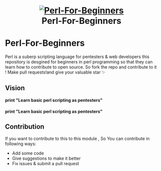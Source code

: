 <h1 align="center">
  <br>
  <a href="https://github.com/ankitdobhal/Perl-For-Beginners"><img src="https://dev-to-uploads.s3.amazonaws.com/i/devqujbiifjv2z59dvbw.png" alt="Perl-For-Beginners"></a>
  <br>
  Perl-For-Beginners
  <br>
</h1>

# Perl-For-Beginners
Perl is a suberp scripting language for pentesters & web developers this repository is desgined for beginners in perl programming so that they can learn how to contribute to open source. So fork the repo and contribute to it ! Make pull requests!and give your valuable star ✨

## Vision
  #### print "Learn basic perl scripting as pentesters"
  #### print "Learn basic perl scripting as pentesters"
## Contribution
   If you want to contribute to this to this module , So You can contribute in following ways:

- Add some code
- Give suggestions to make it better
- Fix issues & submit a pull request

